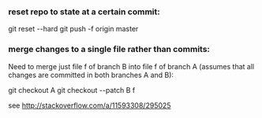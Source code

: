 ### reset repo to state at a certain commit:

git reset --hard <commit-hash>
git push -f origin master

### merge changes to a single file rather than commits:

Need to merge just file f of branch B into file f of branch A
(assumes that all changes are committed in both branches A and B):

git checkout A
git checkout --patch B f

see http://stackoverflow.com/a/11593308/295025
